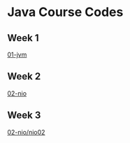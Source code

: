 # Java Course Codes

## Week 1
[01-jvm](./01-jvm)

## Week 2
[02-nio](./02-nio)

## Week 3
[02-nio/nio02](./02-nio/nio02/)

